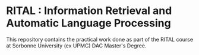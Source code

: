 # RITAL : Information Retrieval and Automatic Language Processing

This repository contains the practical work done as part of the RITAL course at Sorbonne University (ex UPMC) DAC Master's Degree.
